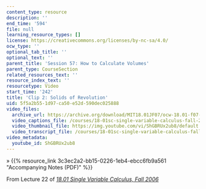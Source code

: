 ```yaml
---
content_type: resource
description: ''
end_time: '594'
file: null
learning_resource_types: []
license: https://creativecommons.org/licenses/by-nc-sa/4.0/
ocw_type: ''
optional_tab_title: ''
optional_text: ''
parent_title: 'Session 57: How to Calculate Volumes'
parent_type: CourseSection
related_resources_text: ''
resource_index_text: ''
resourcetype: Video
start_time: '242'
title: 'Clip 2: Solids of Revolution'
uid: 5f5a2b55-1d97-ca50-e52d-590dec025888
video_files:
  archive_url: https://archive.org/download/MIT18.01JF07/ocw-18.01-f07-lec22_300k.mp4
  video_captions_file: /courses/18-01sc-single-variable-calculus-fall-2010/257e580626ad519793858986ced5d061_ShGBRUx2ub8.vtt
  video_thumbnail_file: https://img.youtube.com/vi/ShGBRUx2ub8/default.jpg
  video_transcript_file: /courses/18-01sc-single-variable-calculus-fall-2010/3808364268a45ab010119d97590bf833_ShGBRUx2ub8.pdf
video_metadata:
  youtube_id: ShGBRUx2ub8
---
```


» {{% resource_link 3c3ec2a2-bb15-0226-1eb4-ebcc6fb9a561 "Accompanying Notes (PDF)" %}}

From Lecture 22 of [_18.01 Single Variable Calculus, Fall 2006_](/courses/18-01-single-variable-calculus-fall-2006/video_galleries/video-lectures)

